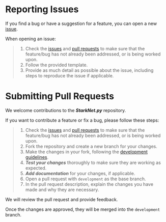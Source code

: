 # Reporting Issues
If you find a bug or have a suggestion for a feature, you can open a new [issue](https://github.com/software-mansion/starknet.py/issues/new/choose).

When opening an issue:

> 1. Check the [issues](https://github.com/software-mansion/starknet.py/issues) and [pull requests](https://github.com/software-mansion/starknet.py/pulls) to make sure that the feature/bug has not already been addressed, or is being worked upon.
> 2. Follow the provided template.
> 3. Provide as much detail as possible about the issue, including steps to reproduce the issue if applicable.

# Submitting Pull Requests
We welcome contributions to the ***StarkNet.py*** repository.  
  
If you want to contribute a feature or fix a bug, please follow these steps:

> 1. Check the [issues](https://github.com/software-mansion/starknet.py/issues) and [pull requests](https://github.com/software-mansion/starknet.py/pulls) to make sure that the feature/bug has not already been addressed, or is being worked upon.
> 2. Fork the repository and create a new branch for your changes.
> 3. Make the changes in your fork, following the [development guidelines](https://starknetpy.readthedocs.io/en/latest/development.html).
> 4. ***Test your changes*** thoroughly to make sure they are working as expected.
> 5. ***Add documentation*** for your changes, if applicable.
> 6. Open a pull request with `development` as the base branch.
> 7. In the pull request description, explain the changes you have made and why they are necessary.
  
  
    
We will review the pull request and provide feedback.  

Once the changes are approved, they will be merged into the `development` branch.
